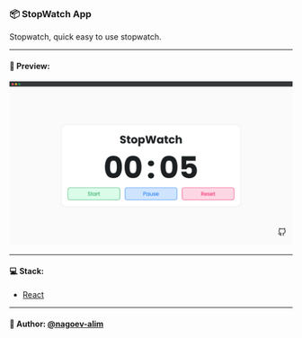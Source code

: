 ### 📦 StopWatch App

Stopwatch, quick easy to use stopwatch.

---

#### 🌄 Preview:

![App Screenshot](src/assets/images/preview/preview.png)

-----

#### 💻 Stack:

- [React](https://ru.reactjs.org/)

-----
#### 🙌 Author: [@nagoev-alim](https://github.com/nagoev-alim)

